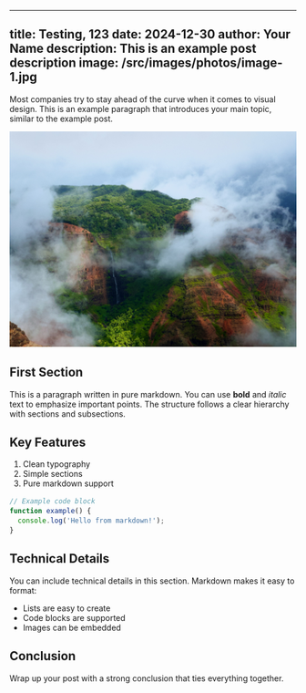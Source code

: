 
---
title: Testing, 123
date: 2024-12-30
author: Your Name
description: This is an example post description
image: /src/images/photos/image-1.jpg
---

Most companies try to stay ahead of the curve when it comes to visual design. This is an example paragraph that introduces your main topic, similar to the example post.

![Featured Image](/src/images/photos/image-1.jpg)

## First Section

This is a paragraph written in pure markdown. You can use **bold** and *italic* text to emphasize important points. The structure follows a clear hierarchy with sections and subsections.

## Key Features

1. Clean typography
2. Simple sections
3. Pure markdown support

```javascript
// Example code block
function example() {
  console.log('Hello from markdown!');
}
```

## Technical Details

You can include technical details in this section. Markdown makes it easy to format:

- Lists are easy to create
- Code blocks are supported
- Images can be embedded

## Conclusion

Wrap up your post with a strong conclusion that ties everything together.
